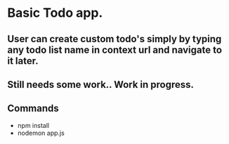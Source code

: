 # Basic Todo app.
## User can create custom todo's simply by typing any todo list name in context url and navigate to it later.
## Still needs some work.. Work in progress.
## Commands

* npm install
* nodemon app.js
